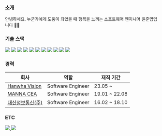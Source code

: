 ### 소개

안녕하세요. 누군가에게 도움이 되었을 때 행복을 느끼는 소프트웨어 엔지니어 윤준엽입니다 👋🏼

### 기술 스택

<section>
  <img src="https://img.shields.io/badge/JavaScript-F7DF1E?style=flat&logo=javascript&logoColor=black"/>
  <img src="https://img.shields.io/badge/TypeScript-007acc?style=flat&logo=typescript&logoColor=white"/>
  <img src="https://img.shields.io/badge/Vue.js-4FC08D?style=flat&logo=vue.js&logoColor=white">
  <img src="https://img.shields.io/badge/Python-3776AB?style=flat&logo=python&logoColor=white"/>
  <img src="https://img.shields.io/badge/Node-3c873a?style=flat&logo=node.js&logoColor=white"/>
  <img src="https://img.shields.io/badge/Express-000000?style=flat&logo=express&logoColor=white">
  <img src="https://img.shields.io/badge/GraphQL-E10098?style=flat&logo=graphql&logoColor=white">
  <img src="https://img.shields.io/badge/Apollo-311C87?style=flat&logo=apollographql&logoColor=white">
  <img src="https://img.shields.io/badge/Docker-2496ED?style=flat&logo=Docker&logoColor=white">
  <img src="https://img.shields.io/badge/k8s-326CE5?style=flat&logo=Kubernetes&logoColor=white">
  <img src="https://img.shields.io/badge/MongoDB-47A248?style=flat&logo=MongoDB&logoColor=black">
</section>

### 경력

|회사|역할|재직 기간|
|---|---|---|
| [Hanwha Vision](https://www.hanwhavision.com/) | Software Engineer | 23.05 ~ |
| [MANNA CEA](https://mannacea.com/) | Software Engineer | 19.01 ~ 22.08 |
| [대신정보통신(주)](http://www.dsic.co.kr/) | Software Engineer | 16.02 ~ 18.10 |

### ETC

  <a href="mailto:gogownsduq@gmail.com">
    <img src="https://img.shields.io/badge/Gmail-D14836?style=flat&logo=gmail&logoColor=white"/>
  </a>
  <a href="https://www.linkedin.com/in/wwjoon/" target="_blank">
    <img src="https://img.shields.io/badge/LinkedIn-0077B5?style=flat&logo=linkedin&logoColor=white"/>
  </a>
</section>
